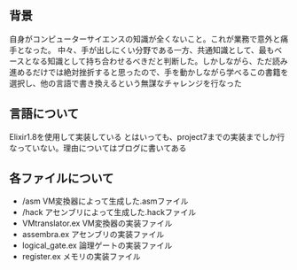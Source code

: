 ## 背景
自身がコンピューターサイエンスの知識が全くないこと。これが業務で意外と痛手となった。
中々、手が出しにくい分野である一方、共通知識として、最もベースとなる知識として持ち合わせるべきだと判断した。しかしながら、ただ読み進めるだけでは絶対挫折すると思ったので、手を動かしながら学べるこの書籍を選択し、他の言語で書き換えるという無謀なチャレンジを行なった

## 言語について
Elixir1.8を使用して実装している
とはいっても、project7までの実装までしか行なっていない。理由についてはブログに書いてある

## 各ファイルについて
- /asm VM変換器によって生成した.asmファイル
- /hack アセンブリによって生成した.hackファイル
- VMtranslator.ex VM変換器の実装ファイル
- assembra.ex アセンブリの実装ファイル
- logical_gate.ex 論理ゲートの実装ファイル
- register.ex メモリの実装ファイル
